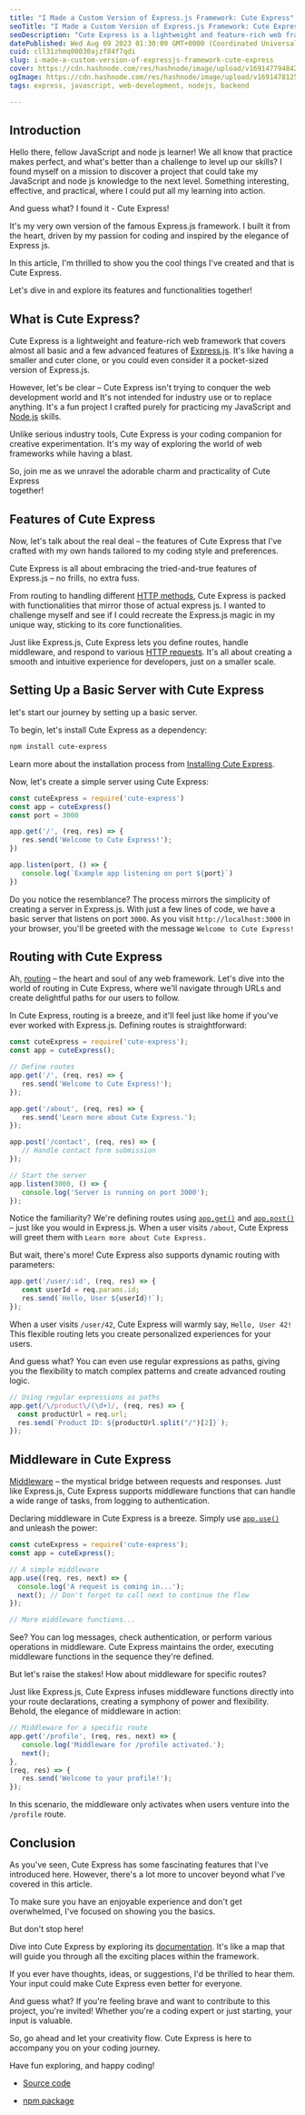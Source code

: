 ```yaml
---
title: "I Made a Custom Version of Express.js Framework: Cute Express"
seoTitle: "I Made a Custom Version of Express.js Framework: Cute Express"
seoDescription: "Cute Express is a lightweight and feature-rich web framework that covers almost all basic and a few advanced features of Express.js. It's like having a s..."
datePublished: Wed Aug 09 2023 01:30:09 GMT+0000 (Coordinated Universal Time)
cuid: cll31zhmq00030ajzf84f7qdi
slug: i-made-a-custom-version-of-expressjs-framework-cute-express
cover: https://cdn.hashnode.com/res/hashnode/image/upload/v1691477948422/4ea39d46-66b3-4666-b25e-e0ad6a0da00f.webp
ogImage: https://cdn.hashnode.com/res/hashnode/image/upload/v1691478125585/cf74158e-40a9-4c87-9903-5a2bb4d57684.webp
tags: express, javascript, web-development, nodejs, backend

---
```


## Introduction

Hello there, fellow JavaScript and node js learner! We all know that practice makes perfect, and what's better than a challenge to level up our skills? I found myself on a mission to discover a project that could take my JavaScript and node js knowledge to the next level. Something interesting, effective, and practical, where I could put all my learning into action.

And guess what? I found it - Cute Express!

It's my very own version of the famous Express.js framework. I built it from the heart, driven by my passion for coding and inspired by the elegance of Express js.

In this article, I'm thrilled to show you the cool things I've created and that is Cute Express.

Let's dive in and explore its features and functionalities together!

## What is Cute Express?

Cute Express is a lightweight and feature-rich web framework that covers almost all basic and a few advanced features of [Express.js](https://expressjs.com/). It's like having a smaller and cuter clone, or you could even consider it a pocket-sized version of Express.js.

However, let's be clear – Cute Express isn't trying to conquer the web development world and It's not intended for industry use or to replace anything. It's a fun project I crafted purely for practicing my JavaScript and [Node.js](https://nodejs.org/en) skills.

Unlike serious industry tools, Cute Express is your coding companion for creative experimentation. It's my way of exploring the world of web frameworks while having a blast.

So, join me as we unravel the adorable charm and practicality of Cute Express  
together!

## Features of Cute Express

Now, let's talk about the real deal – the features of Cute Express that I've crafted with my own hands tailored to my coding style and preferences.

Cute Express is all about embracing the tried-and-true features of Express.js – no frills, no extra fuss.

From routing to handling different [HTTP methods](https://developer.mozilla.org/en-US/docs/Web/HTTP/Methods), Cute Express is packed with functionalities that mirror those of actual express js. I wanted to challenge myself and see if I could recreate the Express.js magic in my unique way, sticking to its core functionalities.

Just like Express.js, Cute Express lets you define routes, handle middleware, and respond to various [HTTP requests](https://www.geeksforgeeks.org/different-kinds-of-http-requests/). It's all about creating a smooth and intuitive experience for developers, just on a smaller scale.

## Setting Up a Basic Server with Cute Express

let's start our journey by setting up a basic server.

To begin, let's install Cute Express as a dependency:

```bash
npm install cute-express
```

Learn more about the installation process from [Installing Cute Express](https://robiulhr.github.io/cute-express/getting_started/hello_world.html).

Now, let's create a simple server using Cute Express:

```javascript
const cuteExpress = require('cute-express') 
const app = cuteExpress() 
const port = 3000  

app.get('/', (req, res) => {
   res.send('Welcome to Cute Express!');
})  

app.listen(port, () => {
   console.log(`Example app listening on port ${port}`)
})
```

Do you notice the resemblance? The process mirrors the simplicity of creating a server in Express.js. With just a few lines of code, we have a basic server that listens on port `3000`. As you visit `http://localhost:3000` in your browser, you'll be greeted with the message `Welcome to Cute Express!`

## Routing with Cute Express

Ah, [routing](https://robiulhr.github.io/cute-express/guide/routing.html) – the heart and soul of any web framework. Let's dive into the world of routing in Cute Express, where we'll navigate through URLs and create delightful paths for our users to follow.

In Cute Express, routing is a breeze, and it'll feel just like home if you've ever worked with Express.js. Defining routes is straightforward:

```javascript
const cuteExpress = require('cute-express'); 
const app = cuteExpress();  

// Define routes 
app.get('/', (req, res) => {
   res.send('Welcome to Cute Express!'); 
});  

app.get('/about', (req, res) => {
   res.send('Learn more about Cute Express.'); 
});  

app.post('/contact', (req, res) => {
   // Handle contact form submission 
});  

// Start the server 
app.listen(3000, () => {
   console.log('Server is running on port 3000'); 
});
```

Notice the familiarity? We're defining routes using [`app.get()`](https://robiulhr.github.io/cute-express/api_reference/api_reference_1.x.html#app-get-path-callback-callback) and [`app.post()`](https://robiulhr.github.io/cute-express/api_reference/api_reference_1.x.html#app-post-path-callback-callback) – just like you would in Express.js. When a user visits `/about`, Cute Express will greet them with `Learn more about Cute Express.`

But wait, there's more! Cute Express also supports dynamic routing with parameters:

```javascript
app.get('/user/:id', (req, res) => {
   const userId = req.params.id;
   res.send(`Hello, User ${userId}!`); 
});
```

When a user visits `/user/42`, Cute Express will warmly say, `Hello, User 42!` This flexible routing lets you create personalized experiences for your users.

And guess what? You can even use regular expressions as paths, giving you the flexibility to match complex patterns and create advanced routing logic.

```javascript
// Using regular expressions as paths 
app.get(/\/product\/(\d+)/, (req, res) => {
  const productUrl = req.url;
  res.send(`Product ID: ${productUrl.split("/")[2]}`);  
});
```

## Middleware in Cute Express

[Middleware](https://robiulhr.github.io/cute-express/guide/writing_middleware.html) – the mystical bridge between requests and responses. Just like Express.js, Cute Express supports middleware functions that can handle a wide range of tasks, from logging to authentication.

Declaring middleware in Cute Express is a breeze. Simply use [`app.use()`](https://robiulhr.github.io/cute-express/api_reference/api_reference_1.x.html#app-use-path-callback-callback) and unleash the power:

```javascript
const cuteExpress = require('cute-express');
const app = cuteExpress();

// A simple middleware
app.use((req, res, next) => {
  console.log('A request is coming in...');
  next(); // Don't forget to call next to continue the flow
});

// More middleware functions...
```

See? You can log messages, check authentication, or perform various operations in middleware. Cute Express maintains the order, executing middleware functions in the sequence they're defined.

But let's raise the stakes! How about middleware for specific routes?

Just like Express.js, Cute Express infuses middleware functions directly into your route declarations, creating a symphony of power and flexibility. Behold, the elegance of middleware in action:

```javascript
// Middleware for a specific route 
app.get('/profile', (req, res, next) => {
   console.log('Middleware for /profile activated.');
   next(); 
}, 
(req, res) => {
   res.send('Welcome to your profile!'); 
});
```

In this scenario, the middleware only activates when users venture into the `/profile` route.

## Conclusion

As you've seen, Cute Express has some fascinating features that I've introduced here. However, there's a lot more to uncover beyond what I've covered in this article.

To make sure you have an enjoyable experience and don't get overwhelmed, I've focused on showing you the basics.

But don't stop here!

Dive into Cute Express by exploring its [documentation](https://robiulhr.github.io/cute-express/). It's like a map that will guide you through all the exciting places within the framework.

If you ever have thoughts, ideas, or suggestions, I'd be thrilled to hear them. Your input could make Cute Express even better for everyone.

And guess what? If you're feeling brave and want to contribute to this project, you're invited! Whether you're a coding expert or just starting, your input is valuable.

So, go ahead and let your creativity flow. Cute Express is here to accompany you on your coding journey.

Have fun exploring, and happy coding!

* [Source code](https://github.com/robiulhr/cute-express)
    
* [npm package](https://www.npmjs.com/package/cute-express)